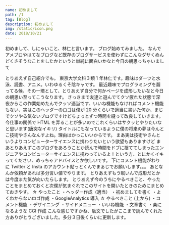 ```yaml
---
name: 初めまして
path: /1
tag: [Blog]
description: 初めまして
img: /static/icon.png
date: 2018/10/21
---
```


初めまして、しにゃいこと、林仁と言います。
ブログ始めてみました。
なんでアメブロやはてなブログなど既存のブログサービスを使わずにこんなダサくめんどくさそうなことをしたかというと単純に面白いかなと今日の朝思っちゃいまして

とりあえず自己紹介でも。
東京大学文科３類 1 年林仁です。趣味はダーツと水泳、読書、アニメ。いわゆるくそ陰キャです。
最近趣味でプログラミングを齧ってる候、その一環として、とりあえず自分で何かページを成形したいなと今日の朝思い至ってこうなります。
さっきまで友達と遊んでてクソ疲れた状態で深夜からこの作業始めたんでクッソ適当です、いいね機能もなければコメント機能もない、実はこのヘッダーのロゴは僕が 20 分くらいで適当に書いた何か、まじでクソやる気ないブログですけどちょっとずつ時間を縫って改良していきます。
今仕事の関係で HTML を弄ることが多いのでこれくらいはサクッとやりたいなと思います(唐突なイキリ)
タイトルにもなっているように僕の将来の夢は今んとこ技術やさんなんすよね。理由はかっこいいからです。
まあ実は技術やさんというよりコンピューターサイエンスに携わりたいという欲望もありますけど
まあとりあえずこのブログをあろうことか読んで時間をドブに捨ててしまったエンジニアやコンピューターサイエンスに携わっているよ！という方、とにかくイキってください、めっちゃアドバイスとか欲しいです。
下にコメント機能がわりに Twitter と Insta のアカウント貼っとくんでまぁじでお願いします。。。
あとなんか依頼があれば多分言い値でやります。
とりあえずもう眠いんで成形だとかは今度また気が向いたらします。
とりあえず今のうちにやるべきこと、やったことをまとめておくと次僕が気まぐれでこのサイトを開いたときのためにまとめておきやす。
☆ やったこと
・ヘッダー作成（適当）
・初めましてを書く
・よくわからないロゴ作成
・GoogleAnalytics 導入
☆ やるべきこと (上から)
・コメント機能
・デザイニング
・サイドメニュー
・いいね機能
・文章書く
・楽になるような CGI 作成
こんな感じですかね、駄文でしたがここまで読んでくれた方ありがとうございました。多分３日後くらいに更新します。

